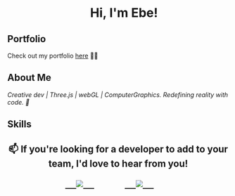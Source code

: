 <!--
**thebenezer/thebenezer** is a ✨ _special_ ✨ repository because its `README.md` (this file) appears on your GitHub profile.

Here are some ideas to get you started:

- 🔭 I’m currently working on ...
- 🌱 I’m currently learning ...
- 👯 I’m looking to collaborate on ...
- 🤔 I’m looking for help with ...
- 💬 Ask me about ...
- 📫 How to reach me: ...
- 😄 Pronouns: ...
- ⚡ Fun fact: ...
-->

<h1 align='center'>
    Hi, I'm Ebe! 
</h1>

## Portfolio

Check out my portfolio [here](https://www.thebenezer.com) 🧑‍💻

## About Me

<p><em>
Creative dev | Three.js | webGL | ComputerGraphics. Redefining reality with code. 👾<br>
</em></p>


## Skills

<div align="center">

</div>



<h2 align="center">
📫 If you're looking for a developer to add to your team, I'd love to hear from you!
<p align="center">
    <a target="_blank"href="https://www.linkedin.com/in/thebenezer">
    <img src="https://img.shields.io/badge/linkedin-%230077B5.svg?&style=for-the-badge&logo=linkedin&logoColor=white" />
    </a>
    &nbsp;&nbsp;&nbsp;&nbsp;
    <a href="mailto:thebenezer.mail@gmail.com?subject=Hello%20Ebe,%20From%20Github">
    <img src="https://img.shields.io/badge/gmail-%23D14836.svg?&style=for-the-badge&logo=gmail&logoColor=white" />
    </a>
    &nbsp;&nbsp;&nbsp;&nbsp;
  </p>
  </h2>


